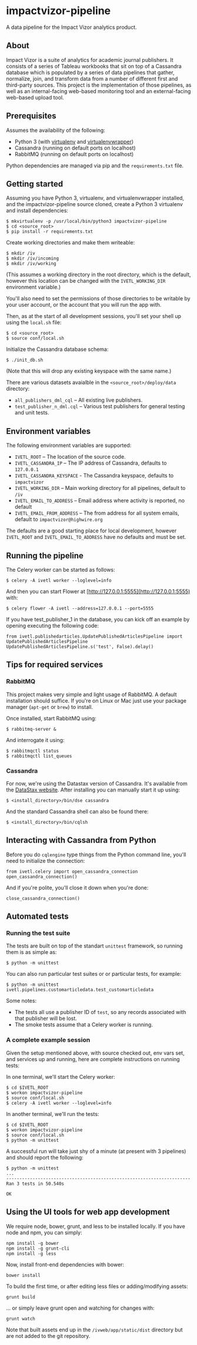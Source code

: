 impactvizor-pipeline
====================

A data pipeline for the Impact Vizor analytics product.

About
-----

Impact Vizor is a suite of analytics for academic journal publishers. It consists of a series of Tableau workbooks that
sit on top of a Cassandra database which is populated by a series of data pipelines that gather, normalize, join, and
transform data from a number of different first and third-party sources. This project is the implementation of those
pipelines, as well as an internal-facing web-based monitoring tool and an external-facing web-based upload tool.

Prerequisites
-------------

Assumes the availability of the following:

* Python 3 (with [virtualenv](https://virtualenv.pypa.io) and [virtualenvwrapper](http://virtualenvwrapper.readthedocs.org))
* Cassandra (running on default ports on localhost)
* RabbitMQ (running on default ports on localhost)

Python dependencies are managed via pip and the `requirements.txt` file.

Getting started
---------------

Assuming you have Python 3, virtualenv, and virtualenvwrapper installed, and the impactvizor-pipeline source cloned,
create a Python 3 virtualenv and install dependencies:

	$ mkvirtualenv -p /usr/local/bin/python3 impactvizor-pipeline	
    $ cd <source_root>
	$ pip install -r requirements.txt

Create working directories and make them writeable:

    $ mkdir /iv
    $ mkdir /iv/incoming
    $ mkdir /iv/working

(This assumes a working directory in the root directory, which is the default, however this location can be changed with
the `IVETL_WORKING_DIR` environment variable.)

You'll also need to set the permissions of those directories to be writable by your user account, or the account that
you will run the app with.

Then, as at the start of all development sessions, you'll set your shell up using the `local.sh` file:

    $ cd <source_root>
    $ source conf/local.sh

Initialize the Cassandra database schema:

    $ ./init_db.sh
    
(Note that this will drop any existing keyspace with the same name.)

There are various datasets avaialble in the `<source_root>/deploy/data` directory:

* `all_publishers_dml_cql` – All existing live publishers.
* `test_publisher_n_dml.cql` – Various test publishers for general testing and unit tests.

Environment variables
---------------------

The following environment variables are supported:

* `IVETL_ROOT` – The location of the source code.
* `IVETL_CASSANDRA_IP` – The IP address of Cassandra, defaults to `127.0.0.1`
* `IVETL_CASSANDRA_KEYSPACE` - The Cassandra keyspace, defaults to `impactvizor`
* `IVETL_WORKING_DIR` – Main working directory for all pipelines, default to `/iv`
* `IVETL_EMAIL_TO_ADDRESS` – Email address where activity is reported, no default
* `IVETL_EMAIL_FROM_ADDRESS` – The from address for all system emails, default to `impactvizor@highwire.org`

The defaults are a good starting place for local development, however `IVETL_ROOT` and `IVETL_EMAIL_TO_ADDRESS` have no
defaults and must be set.

Running the pipeline
--------------------

The Celery worker can be started as follows:

    $ celery -A ivetl worker --loglevel=info
    
And then you can start Flower at [http://127.0.0.1:5555](http://127.0.0.1:5555) with:

    $ celery flower -A ivetl --address=127.0.0.1 --port=5555
 
If you have test_publisher_1 in the database, you can kick off an example by opening executing the following code:
 
    from ivetl.publishedarticles.UpdatePublishedArticlesPipeline import UpdatePublishedArticlesPipeline
    UpdatePublishedArticlesPipeline.s('test', False).delay()

Tips for required services
--------------------------

### RabbitMQ

This project makes very simple and light usage of RabbitMQ. A default installation should suffice. If you're on Linux or
Mac just use your package manager (`apt-get` or `brew`) to install.

Once installed, start RabbitMQ using:

    $ rabbitmq-server &

And interrogate it using:

    $ rabbitmqctl status
    $ rabbitmqctl list_queues

### Cassandra

For now, we're using the Datastax version of Cassandra. It's available from the
[DataStax website](https://academy.datastax.com/downloads). After installing you can manually start it up using:

    $ <install_directory>/bin/dse cassandra

And the standard Cassandra shell can also be found there:

    $ <install_directory>/bin/cqlsh

Interacting with Cassandra from Python
--------------------------------------

Before you do `cqlengine` type things from the Python command line, you'll need to initialize the connection:

    from ivetl.celery import open_cassandra_connection
    open_cassandra_connection()

And if you're polite, you'll close it down when you're done:

    close_cassandra_connection()

Automated tests
---------------

### Running the test suite

The tests are built on top of the standart `unittest` framework, so running them is as simple as:

    $ python -m unittest
    
You can also run particular test suites or or particular tests, for example:
    
    $ python -m unittest ivetl.pipelines.customarticledata.test_customarticledata

Some notes:

* The tests all use a publisher ID of `test`, so any records associated with that publisher will be lost.
* The smoke tests assume that a Celery worker is running.

### A complete example session

Given the setup mentioned above, with source checked out, env vars set, and services up and running, here are complete
instructions on running tests:

In one terminal, we'll start the Celery worker:

    $ cd $IVETL_ROOT 
    $ workon impactvizor-pipeline
    $ source conf/local.sh 
    $ celery -A ivetl worker --loglevel=info

In another terminal, we'll run the tests:

    $ cd $IVETL_ROOT 
    $ workon impactvizor-pipeline
    $ source conf/local.sh 
    $ python -m unittest

A successful run will take just shy of a minute (at present with 3 pipelines) and should report the following:

    $ python -m unittest
    ...
    ----------------------------------------------------------------------
    Ran 3 tests in 50.540s
    
    OK

Using the UI tools for web app development
------------------------------------------

We require node, bower, grunt, and less to be installed locally. If you have node and npm, you can simply:

    npm install -g bower
    npm install -g grunt-cli
    npm install -g less

Now, install front-end dependencies with bower:

    bower install

To build the first time, or after editing less files or adding/modifying assets:

    grunt build

... or simply leave grunt open and watching for changes with:

    grunt watch

Note that built assets end up in the `/ivweb/app/static/dist` directory but are not added to the git repository.
